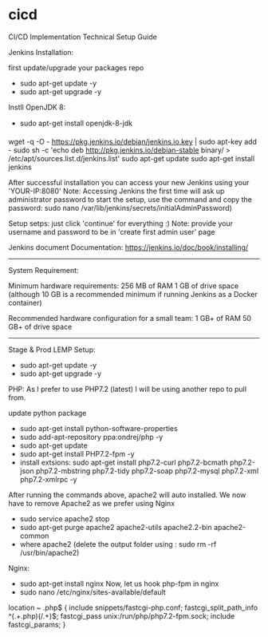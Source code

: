 # cicd
CI/CD Implementation Technical Setup Guide

Jenkins Installation:

first update/upgrade your packages repo
- sudo apt-get update -y
- sudo apt-get upgrade -y

Instll OpenJDK 8:
- sudo apt-get install openjdk-8-jdk

wget -q -O - https://pkg.jenkins.io/debian/jenkins.io.key | sudo apt-key add -
sudo sh -c 'echo deb http://pkg.jenkins.io/debian-stable binary/ > /etc/apt/sources.list.d/jenkins.list'
sudo apt-get update
sudo apt-get install jenkins


After successful installation you can access your new Jenkins using your 'YOUR-IP:8080'
Note: Accessing Jenkins the first time will ask up administrator password to start the setup, use the command and copy the password: sudo nano /var/lib/jenkins/secrets/initialAdminPassword)

Setup setps:
just click 'continue' for everything :)
Note: provide your username and password to be in 'create first admin user' page


Jenkins document
Documentation: https://jenkins.io/doc/book/installing/

-----------------------------------------------------

System Requirement:

Minimum hardware requirements:
	256 MB of RAM
	1 GB of drive space (although 10 GB is a recommended minimum if running Jenkins as a Docker container)

Recommended hardware configuration for a small team:
	1 GB+ of RAM
	50 GB+ of drive space

---------------------------------------



Stage & Prod LEMP Setup:
- sudo apt-get update -y
- sudo apt-get upgrade -y

PHP:
As I prefer to use PHP7.2 (latest) I will be using another repo to pull from.

update python package
- sudo apt-get install python-software-properties
- sudo add-apt-repository ppa:ondrej/php -y
- sudo apt-get update
- sudo apt-get install PHP7.2-fpm -y
- install extsions:  sudo apt-get install php7.2-curl php7.2-bcmath php7.2-json php7.2-mbstring php7.2-tidy php7.2-soap php7.2-mysql php7.2-xml php7.2-xmlrpc -y

After running the commands above, apache2 will auto installed. We now have to remove Apache2 as we prefer using Nginx
- sudo service apache2 stop
- sudo apt-get purge apache2 apache2-utils apache2.2-bin apache2-common
- where apache2 (delete the output folder using : sudo rm -rf /usr/bin/apache2)

Nginx: 
- sudo apt-get install nginx
Now, let us hook php-fpm in nginx
- sudo nano /etc/nginx/sites-available/default 

location ~ \.php$ {
    include snippets/fastcgi-php.conf;
    fastcgi_split_path_info ^(.+\.php)(/.+)$;
    fastcgi_pass unix:/run/php/php7.2-fpm.sock;
    include fastcgi_params;
}
